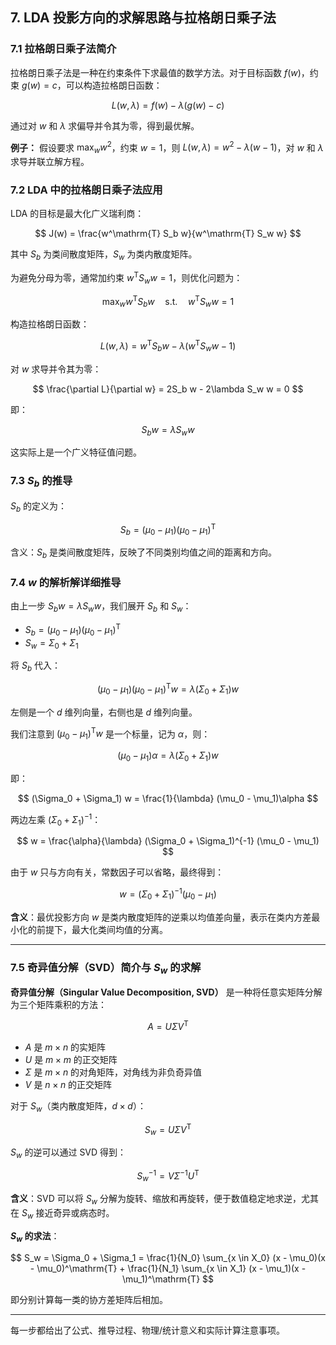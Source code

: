 ## 7. LDA 投影方向的求解思路与拉格朗日乘子法

### 7.1 拉格朗日乘子法简介
拉格朗日乘子法是一种在约束条件下求最值的数学方法。对于目标函数 $f(w)$，约束 $g(w) = c$，可以构造拉格朗日函数：

$$
L(w, \lambda) = f(w) - \lambda (g(w) - c)
$$

通过对 $w$ 和 $\lambda$ 求偏导并令其为零，得到最优解。

**例子：**
假设要求 $\max_w w^2$，约束 $w = 1$，则 $L(w, \lambda) = w^2 - \lambda(w-1)$，对 $w$ 和 $\lambda$ 求导并联立解方程。

### 7.2 LDA 中的拉格朗日乘子法应用
LDA 的目标是最大化广义瑞利商：

$$
J(w) = \frac{w^\mathrm{T} S_b w}{w^\mathrm{T} S_w w}
$$

其中 $S_b$ 为类间散度矩阵，$S_w$ 为类内散度矩阵。

为避免分母为零，通常加约束 $w^\mathrm{T} S_w w = 1$，则优化问题为：

$$
\max_w w^\mathrm{T} S_b w \quad \text{s.t.} \quad w^\mathrm{T} S_w w = 1
$$

构造拉格朗日函数：

$$
L(w, \lambda) = w^\mathrm{T} S_b w - \lambda (w^\mathrm{T} S_w w - 1)
$$

对 $w$ 求导并令其为零：

$$
\frac{\partial L}{\partial w} = 2S_b w - 2\lambda S_w w = 0
$$

即：

$$
S_b w = \lambda S_w w
$$

这实际上是一个广义特征值问题。

### 7.3 $S_b$ 的推导

$S_b$ 的定义为：

$$
S_b = (\mu_0 - \mu_1)(\mu_0 - \mu_1)^\mathrm{T}
$$

含义：$S_b$ 是类间散度矩阵，反映了不同类别均值之间的距离和方向。

### 7.4 $w$ 的解析解详细推导

由上一步 $S_b w = \lambda S_w w$，我们展开 $S_b$ 和 $S_w$：

- $S_b = (\mu_0 - \mu_1)(\mu_0 - \mu_1)^\mathrm{T}$
- $S_w = \Sigma_0 + \Sigma_1$

将 $S_b$ 代入：

$$
(\mu_0 - \mu_1)(\mu_0 - \mu_1)^\mathrm{T} w = \lambda (\Sigma_0 + \Sigma_1) w
$$

左侧是一个 $d$ 维列向量，右侧也是 $d$ 维列向量。

我们注意到 $(\mu_0 - \mu_1)^\mathrm{T} w$ 是一个标量，记为 $\alpha$，则：

$$
(\mu_0 - \mu_1)\alpha = \lambda (\Sigma_0 + \Sigma_1) w
$$

即：

$$
(\Sigma_0 + \Sigma_1) w = \frac{1}{\lambda} (\mu_0 - \mu_1)\alpha
$$

两边左乘 $(\Sigma_0 + \Sigma_1)^{-1}$：

$$
w = \frac{\alpha}{\lambda} (\Sigma_0 + \Sigma_1)^{-1} (\mu_0 - \mu_1)
$$

由于 $w$ 只与方向有关，常数因子可以省略，最终得到：

$$
w = (\Sigma_0 + \Sigma_1)^{-1} (\mu_0 - \mu_1)
$$

**含义**：最优投影方向 $w$ 是类内散度矩阵的逆乘以均值差向量，表示在类内方差最小化的前提下，最大化类间均值的分离。

---

### 7.5 奇异值分解（SVD）简介与 $S_w$ 的求解

**奇异值分解（Singular Value Decomposition, SVD）** 是一种将任意实矩阵分解为三个矩阵乘积的方法：

$$
A = U \Sigma V^\mathrm{T}
$$

- $A$ 是 $m \times n$ 的实矩阵
- $U$ 是 $m \times m$ 的正交矩阵
- $\Sigma$ 是 $m \times n$ 的对角矩阵，对角线为非负奇异值
- $V$ 是 $n \times n$ 的正交矩阵

对于 $S_w$（类内散度矩阵，$d \times d$）：

$$
S_w = U \Sigma V^\mathrm{T}
$$

$S_w$ 的逆可以通过 SVD 得到：

$$
S_w^{-1} = V \Sigma^{-1} U^\mathrm{T}
$$

**含义**：SVD 可以将 $S_w$ 分解为旋转、缩放和再旋转，便于数值稳定地求逆，尤其在 $S_w$ 接近奇异或病态时。

**$S_w$ 的求法**：

$$
S_w = \Sigma_0 + \Sigma_1 = \frac{1}{N_0} \sum_{x \in X_0} (x - \mu_0)(x - \mu_0)^\mathrm{T} + \frac{1}{N_1} \sum_{x \in X_1} (x - \mu_1)(x - \mu_1)^\mathrm{T}
$$

即分别计算每一类的协方差矩阵后相加。

---

每一步都给出了公式、推导过程、物理/统计意义和实际计算注意事项。